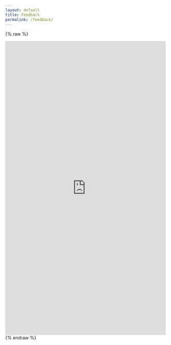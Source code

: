 ```yaml
---
layout: default
title: Feedback
permalink: /feedback/
---
```

{% raw %}
<div class="signup-container">
  <iframe src="https://docs.google.com/forms/d/e/1FAIpQLSfIBTkmdAtBlZXj0qYTd-vH1UQpJSTioVwAU4LB_PSAtPZjZg/viewform?embedded=true" scrolling="yes" frameborder="0" style="width: 100%; border: none;" height="920">Loading…</iframe>
</div>
{% endraw %}
